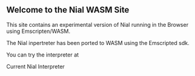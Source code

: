 ## Welcome to the Nial WASM Site

This site contains an experimental version of Nial running in the Browser using Emscripten/WASM.

The Nial inpertreter has been ported to WASM using the Emscripted sdk.

You can try the interpreter at 

   [Nial Interpreter]:
      current/index,html
      Current Nial Interpreter





